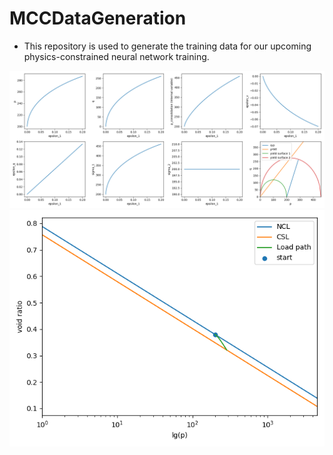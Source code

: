 # MCCDataGeneration

- This repository is used to generate the training data for our upcoming physics-constrained neural network training.

![MCC loading display](figSav/0MCCmodel-1.png)
![MCC loading display](figSav/0MCCmodel-2.png)
